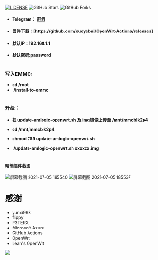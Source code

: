 [![LICENSE](https://img.shields.io/github/license/mashape/apistatus.svg?style=flat-square&label=LICENSE)](https://github.com/yunxi993/OpenWrt-ARMv8/blob/main/LICENSE)
![GitHub Stars](https://img.shields.io/github/stars/yunxi993/OpenWrt-ARMv8.svg?style=flat-square&label=Stars&logo=github)
![GitHub Forks](https://img.shields.io/github/forks/yunxi993/OpenWrt-ARMv8.svg?style=flat-square&label=Forks&logo=github)

* #### Telegram： [群组](https://t.me/passwall2)
* #### 固件下载：[https://github.com/xueyebai/OpenWrt-Actions/releases]
* #### 默认IP：192.168.1.1
* #### 默认密码:password
#
### 写入EMMC:
* **cd /root**
* **./install-to-emmc**
#
### 升级：
* **把 update-amlogic-openwrt.sh 及 img镜像上传至 /mnt/mmcblk2p4**

* **cd /mnt/mmcblk2p4**

* **chmod 755 update-amlogic-openwrt.sh**

* **./update-amlogic-openwrt.sh xxxxxx.img**
#
#### 精简插件截图
![屏幕截图 2021-07-05 185540](https://user-images.githubusercontent.com/59167936/124461003-b1202580-ddc2-11eb-9495-54eee58eb7f5.jpg)
![屏幕截图 2021-07-05 185537](https://user-images.githubusercontent.com/59167936/124461013-b4b3ac80-ddc2-11eb-8542-0a68cd292d2b.jpg)


# 感谢
- yunxi993
- flippy
- P3TERX
- Microsoft Azure
- GitHub Actions
- OpenWrt
- Lean's OpenWrt

![](http://profile-counter.glitch.me/OpenWrt-ARMv8/count.svg)
